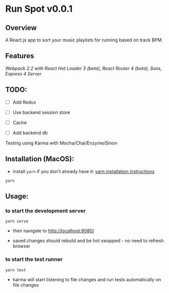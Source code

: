 # Run Spot v0.0.1

## Overview

A React.js app to sort your music playlists for running based on track BPM. 

## Features



_Webpack 2.2 with React Hot Loader 3 (beta), React Router 4 (beta), Sass, Express 4 Server_

## TODO: 
- [ ] Add Redux
- [ ] Use backend session store
- [ ] Cache
- [ ] Add backend db



Testing using Karma with Mocha/Chai/Enzyme/Sinon

## Installation (MacOS):

- install `yarn` if you don't already have it: [yarn installation instructions](https://yarnpkg.com/en/docs/getting-started)

```
yarn
```

## Usage:

### to start the development server
```
yarn serve
```

- then navigate to [http://localhost:8080/](http://localhost:8080/)

- saved changes should rebuild and be hot swapped - no need to refresh browser

### to start the test runner
```
yarn test
```

- karma will start listening to file changes and run tests automatically on file changes
